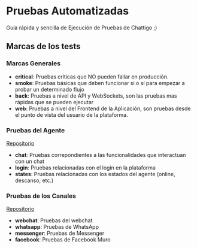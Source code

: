 # Pruebas Automatizadas 

Guía rápida y sencilla de Ejecución de Pruebas de Chattigo ;)

## Marcas de los tests

### Marcas Generales

- **critical**: Pruebas críticas que NO pueden fallar en producción. 
- **smoke**: Pruebas básicas que deben funcionar si o sí para empezar a probar un determinado flujo
- **back**: Pruebas a nivel de API y WebSockets, son las pruebas mas rápidas que se pueden ejecutar
- **web**: Pruebas a nivel del Frontend de la Aplicación, son pruebas desde el punto de vista del usuario de la plataforma.

### Pruebas del Agente
[Repositorio](https://github.com/chattigodev/automation-agente)
- **chat**: Pruebas correpondientes a las funcionalidades que interactuan con un chat
- **login**: Pruebas relacionadas con el login en la plataforma
- **states**: Pruebas relacionadas con los estados del agente (online, descanso, etc.)

### Pruebas de los Canales
[Repositorio](https://github.com/chattigodev/automation-canales)
- **webchat**: Pruebas del webchat
- **whatsapp**: Pruebas de WhatsApp
- **messenger**: Pruebas de Messenger
- **facebook**: Pruebas de Facebook Muro
